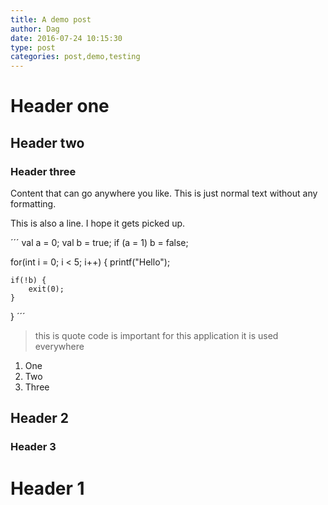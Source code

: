 ```yaml
---
title: A demo post
author: Dag
date: 2016-07-24 10:15:30
type: post
categories: post,demo,testing
---
```



# Header one

## Header two

### Header three

Content that can go anywhere you like. This is just normal text without any formatting.

This is also a line.
I hope it gets picked up.

´´´
val a = 0;
val b = true;
if (a = 1) b = false;

for(int i = 0; i < 5; i++) {
    printf("Hello");
    
    if(!b) {
        exit(0);
    }
}
´´´

> this is quote
> code is important for this application
> it is used everywhere

1. One
2. Two
3. Three

## Header 2

### Header 3

# Header 1
